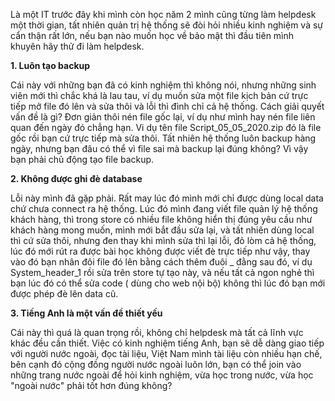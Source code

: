 Là một IT trước đây khi mình còn học năm 2 mình cũng từng làm helpdesk một thời gian, tất nhiên quản trị hệ thống sẽ đòi hỏi nhiều kinh nghiệm và sự cẩn thận rất lớn, nếu bạn nào muốn học về bảo mật thì đầu tiên mình khuyên hãy thử đi làm helpdesk.

**1. Luôn tạo backup**

Cái  này với những bạn đã có kinh nghiệm thì không nói, nhưng những sinh viên mới thì chắc khá là lau tau, ví dụ muốn sửa một file kịch bản cứ trực tiếp mở file đó lên và sửa thôi và lỗi thì đình chỉ cả hệ thống. Cách giải quyết vấn đề là gì? Đơn giản thôi nén file gốc lại, ví dụ như mình hay nén file liên quan đến ngày đó chẳng hạn. Vi dụ tên file Script_05_05_2020.zip đó là file gốc rồi bạn cứ trực tiếp mà sửa thôi. Tất nhiên hệ thống luôn backup hàng ngày, nhưng bạn đâu có thể vì file sai mà backup lại đúng không?  Vì vậy bạn phải chủ động tạo file backup.

**2. Không được ghi đè database**

Lỗi này mình đã gặp phải. Rất may lúc đó mình mới chỉ được dùng local data chứ chưa connect ra hệ thống. Lúc đó mình đang viết file quản lý hệ thống khách hàng, thì trong store có nhiều file không hiển thị đúng yêu cầu như khách hàng mong muốn, mình mới bắt đầu sửa lại, và tất nhiên dùng local thì cứ sửa thôi, nhưng đen thay khi mình sửa thì lại lỗi, đỏ lòm cả hệ thống, lúc đó mới rút ra được bài học không được viết đè trực tiếp như vậy, thay vào đó bạn nhân đôi file đó lên bằng cách thêm đuôi _ đằng sau đó, ví dụ System_header_1 rồi sửa trên store tự tạo này, và nếu tất cả ngon nghẻ thì bạn lúc đó có thể sửa code ( dùng cho web nội bộ) không thì lúc đó bạn mới được phép đè lên data cũ.

**3. Tiếng Anh là một vấn đề thiết yếu**

Cái này thì quá là quan trọng rồi, không chỉ helpdesk mà tất cả lĩnh vực khác đều cần thiết. Việc có kinh nghiệm tiếng Anh, bạn sẽ dễ dàng giao tiếp với người nước ngoài, đọc tài liệu, Việt Nam mình tài liệu còn nhiều hạn chế, bên cạnh đó cộng đồng người nước ngoài luôn lớn, bạn có thể join vào những trang nước ngoài để hỏi kinh nghiệm, vừa học trong nước, vừa học "ngoài nước" phải tốt hơn đúng không?